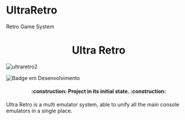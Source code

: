 # UltraRetro
Retro Game System
<h1 align="center"> Ultra Retro </h1>

![ultraretro2](https://user-images.githubusercontent.com/99426154/200126552-38cda494-6a5c-4d28-80df-dac8b403ddd5.png)

![Badge em Desenvolvimento](http://img.shields.io/static/v1?label=STATUS&message=EM%20developing&color=GREEN&style=for-the-badge)
<h4 align="center">     :construction:  Project in its initial state.  :construction:</h4>


Ultra Retro is a multi emulator system, able to unify all the main console emulators in a single place.
